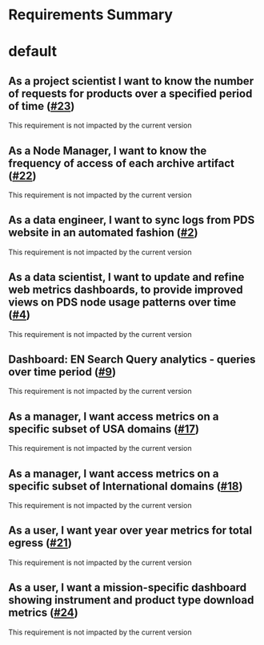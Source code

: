 
Requirements Summary
====================

# default

## As a project scientist I want to know the number of requests for products over a specified period of time ([#23](https://github.com/NASA-PDS/web-analytics/issues/23)) 


This requirement is not impacted by the current version
## As a Node Manager, I want to know the frequency of access of each archive artifact ([#22](https://github.com/NASA-PDS/web-analytics/issues/22)) 


This requirement is not impacted by the current version
## As a data engineer, I want to sync logs from PDS website in an automated fashion ([#2](https://github.com/NASA-PDS/web-analytics/issues/2)) 


This requirement is not impacted by the current version
## As a data scientist, I want to update and refine web metrics dashboards, to provide improved views on PDS node usage patterns over time ([#4](https://github.com/NASA-PDS/web-analytics/issues/4)) 


This requirement is not impacted by the current version
## Dashboard: EN Search Query analytics - queries over time period ([#9](https://github.com/NASA-PDS/web-analytics/issues/9)) 


This requirement is not impacted by the current version
## As a manager, I want access metrics on a specific subset of USA domains ([#17](https://github.com/NASA-PDS/web-analytics/issues/17)) 


This requirement is not impacted by the current version
## As a manager, I want access metrics on a specific subset of International domains ([#18](https://github.com/NASA-PDS/web-analytics/issues/18)) 


This requirement is not impacted by the current version
## As a user, I want year over year metrics for total egress ([#21](https://github.com/NASA-PDS/web-analytics/issues/21)) 


This requirement is not impacted by the current version
## As a user, I want a mission-specific dashboard showing instrument and product type download metrics ([#24](https://github.com/NASA-PDS/web-analytics/issues/24)) 


This requirement is not impacted by the current version